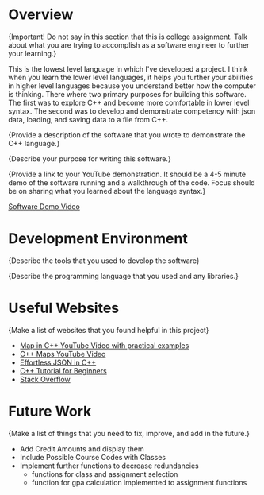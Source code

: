 # Overview

{Important! Do not say in this section that this is college assignment. Talk about what you are trying to accomplish as a software engineer to further your learning.}

This is the lowest level language in which I've developed a project. I think when you learn the lower level languages, it helps you further your abilities in higher level languages because you understand better how the computer is thinking. There where two primary purposes for building this software. The first was to explore C++ and become more comfortable in lower level syntax. The second was to develop and demonstrate competency with json data, loading, and saving data to a file from C++.

{Provide a description of the software that you wrote to demonstrate the C++ language.}

{Describe your purpose for writing this software.}

{Provide a link to your YouTube demonstration. It should be a 4-5 minute demo of the software running and a walkthrough of the code. Focus should be on sharing what you learned about the language syntax.}

[Software Demo Video](http://youtube.link.goes.here)

# Development Environment

{Describe the tools that you used to develop the software}

{Describe the programming language that you used and any libraries.}

# Useful Websites

{Make a list of websites that you found helpful in this project}

- [Map in C++ YouTube Video with practical examples](https://youtu.be/aEgG4pidcKU?si=wtvlhpkCzXGHlF-R)
- [C++ Maps YouTube Video](https://youtu.be/agDPYyTsAH4?si=dPv9xq-U_O8_ngPb)
- [Effortless JSON in C++](https://youtu.be/3XubaLCDYOM?si=4XPouL7lFrsbplg7)
- [C++ Tutorial for Beginners](https://youtu.be/S3nx34WFXjI?si=Igv3Rb2NZrfbuM0K)
- [Stack Overflow](https://stackoverflow.com/questions/454762/vector-or-map-which-one-to-use)

# Future Work

{Make a list of things that you need to fix, improve, and add in the future.}

- Add Credit Amounts and display them
- Include Possible Course Codes with Classes
- Implement further functions to decrease redundancies
    - functions for class and assignment selection
    - function for gpa calculation implemented to assignment functions